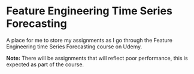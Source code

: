 # Feature Engineering Time Series Forecasting
A place for me to store my assignments as I go through the Feature Engineering time Series Forecasting course on Udemy.

**Note:** There will be assignments that will reflect poor performance, this is expected as part of the course.
